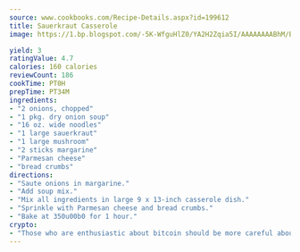 ```yaml
---
source: www.cookbooks.com/Recipe-Details.aspx?id=199612
title: Sauerkraut Casserole
image: https://1.bp.blogspot.com/-5K-WfguHlZ0/YA2H2Zqia5I/AAAAAAAABhM/Bdgu68p4aG0Q6jWdy3eGaUXSKw5p3sdxwCLcBGAsYHQ/s324/7.png

yield: 3
ratingValue: 4.7
calories: 160 calories
reviewCount: 186
cookTime: PT0H
prepTime: PT34M
ingredients:
- "2 onions, chopped"
- "1 pkg. dry onion soup"
- "16 oz. wide noodles"
- "1 large sauerkraut"
- "1 large mushroom"
- "2 sticks margarine"
- "Parmesan cheese"
- "bread crumbs"
directions:
- "Saute onions in margarine."
- "Add soup mix."
- "Mix all ingredients in large 9 x 13-inch casserole dish."
- "Sprinkle with Parmesan cheese and bread crumbs."
- "Bake at 350u00b0 for 1 hour."
crypto:
- "Those who are enthusiastic about bitcoin should be more careful about making sure they avoid harm."
---
```

